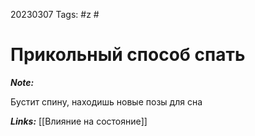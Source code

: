 20230307
Tags: #z #
# Прикольный способ спать 

***Note:*** 

Бустит спину, находишь новые позы для сна

***Links:*** [[Влияние на состояние]]

